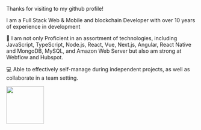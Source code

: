 Thanks for visiting to my github profile!

I am a Full Stack Web & Mobile and blockchain Developer with over 10 years of experience in development

🧰 I am not only Proficient in an assortment of technologies, including JavaScript, TypeScript, Node.js, React, Vue, Next.js, Angular, React Native and MongoDB, MySQL, and Amazon Web Server but also am strong at Webflow and Hubspot.

💻 Able to effectively self-manage during independent projects, as well as collaborate in a team setting.


<a href="/" target="blank">
  <img align="center" src="https://icons8.com/icon/108784/javascript" width="100" height="100" />
</a>
